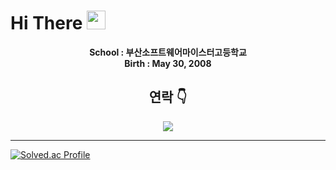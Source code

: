 

# Hi There <img src="https://user-images.githubusercontent.com/42378118/110234147-e3259600-7f4e-11eb-95be-0c4047144dea.gif" width="30"><br>

<div align="center" width="50">
  
<p><strong> School : 부산소프트웨어마이스터고등학교 <br> Birth : May 30, 2008 </strong>

<h2> 연락 👇 </h2>
<a href="https://instagram.com/xx._un8"><img src="https://img.shields.io/badge/instagram-E4405F.svg?style=for-the-badge&logo=instagram&logoColor=white"/></a>

</div>

<hr>

[![Solved.ac Profile](http://mazassumnida.wtf/api/v2/generate_badge?boj=beorrol)](https://solved.ac/beorrol/)
